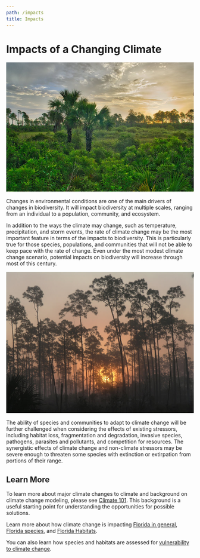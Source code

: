 ```yaml
---
path: /impacts
title: Impacts
---
```


# Impacts of a Changing Climate

<!-- https://www.flickr.com/photos/bigcypressnps/31047005190/ -->

![Big Cypress National Preserve](31047005190_6a47a6cd23_k.jpg 'Photo: NPS.')

Changes in environmental conditions are one of the main drivers of changes in biodiversity. It will impact biodiversity at multiple scales, ranging from an individual to a population, community, and ecosystem.

In addition to the ways the climate may change, such as temperature, precipitation, and storm events, the rate of climate change may be the most important feature in terms of the impacts to biodiversity. This is particularly true for those species, populations, and communities that will not be able to keep pace with the rate of change. Even under the most modest climate change scenario, potential impacts on biodiversity will increase through most of this century.

<div class="float-right thumbnail-large">
<img src="9101475502_b8dedd96a6_k.jpg" alt="Pinelands sunrise" />
<!-- https://www.flickr.com/photos/evergladesnps/9101475502/ -->
</div>

The ability of species and communities to adapt to climate change will be further challenged when considering the effects of existing stressors, including habitat loss, fragmentation and degradation, invasive species, pathogens, parasites and pollutants, and competition for resources. The synergistic effects of climate change and non-climate stressors may be severe enough to threaten some species with extinction or extirpation from portions of their range.

## Learn More

To learn more about major climate changes to climate and background on climate change modeling, please see [Climate 101](/impacts/climate101). This background is a useful starting point for understanding the opportunities for possible solutions.

Learn more about how climate change is impacting [Florida in general](/impacts/florida), [Florida species](/impacts/species), and [Florida Habitats](/impacts/habitats).

You can also learn how species and habitats are assessed for [vulnerability to climate change](/impacts/vulnerability).
